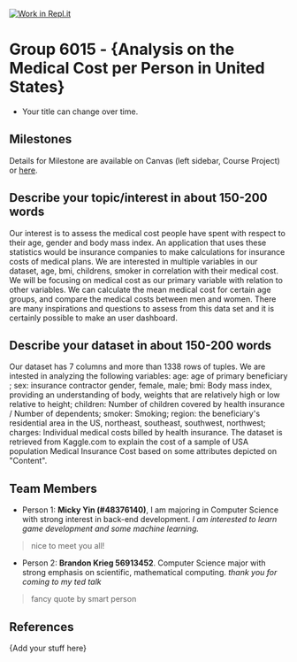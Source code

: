 [![Work in Repl.it](https://classroom.github.com/assets/work-in-replit-14baed9a392b3a25080506f3b7b6d57f295ec2978f6f33ec97e36a161684cbe9.svg)](https://classroom.github.com/online_ide?assignment_repo_id=312412&assignment_repo_type=GroupAssignmentRepo)
# Group 6015 - {Analysis on the Medical Cost per Person in United States}

- Your title can change over time.

## Milestones

Details for Milestone are available on Canvas (left sidebar, Course Project) or [here](https://firas.moosvi.com/courses/data301/project/milestone01.html).

## Describe your topic/interest in about 150-200 words

Our interest is to assess the medical cost people have spent with respect to their age, gender and body mass index. An application that uses these statistics would be insurance companies to make calculations for insurance costs of medical plans. We are interested in multiple variables in our dataset, age, bmi, childrens, smoker in correlation with their medical cost. We will be focusing on medical cost as our primary variable with relation to other variables. We can calculate the mean medical cost for certain age groups, and compare the medical costs between men and women. There are many inspirations and questions to assess from this data set and it is certainly possible to make an user dashboard. 

## Describe your dataset in about 150-200 words

Our dataset has 7 columns and more than 1338 rows of tuples. We are intested in analyzing the following variables: age: age of primary beneficiary
; sex: insurance contractor gender, female, male; bmi: Body mass index, providing an understanding of body, weights that are relatively high or low relative to height; children: Number of children covered by health insurance / Number of dependents; smoker: Smoking; region: the beneficiary's residential area in the US, northeast, southeast, southwest, northwest; charges: Individual medical costs billed by health insurance. The dataset is retrieved from Kaggle.com to explain the cost of a sample of USA population Medical Insurance Cost based on some attributes depicted on "Content".


## Team Members

- Person 1: **Micky Yin (#48376140)**, I am majoring in Computer Science with strong interest in back-end development. *I am interested to learn game development and some machine learning.* 
> nice to meet you all! 
- Person 2: **Brandon Krieg 56913452**. Computer Science major with strong emphasis on scientific, mathematical computing. *thank you for coming to my ted talk*
> fancy quote by smart person 


## References

{Add your stuff here}
